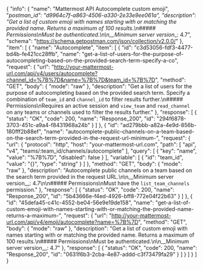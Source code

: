 {
  "info": {
    "name": "Mattermost API Autocomplete custom emoji",
    "_postman_id": "d9964c7f-a863-4506-a330-2e33e9ee061a",
    "description": "Get a list of custom emoji with names starting with or matching the provided name. Returns a maximum of 100 results.\n##### Permissions\nMust be authenticated.\n\n__Minimum server version__: 4.7",
    "schema": "https://schema.getpostman.com/json/collection/v2.0.0/"
  },
  "item": [
    {
      "name": "Autocomplete",
      "item": [
        {
          "id": "c3d53056-fdf3-4477-bd4b-fe421cc28ffb",
          "name": "get-a-list-of-users-for-the-purpose-of-autocompleting-based-on-the-provided-search-term-specify-a-co",
          "request": {
            "url": "http://your-mattermost-url.com/api/v4/users/autocomplete?channel_id=%7B%7D&name=%7B%7D&team_id=%7B%7D",
            "method": "GET",
            "body": {
              "mode": "raw"
            },
            "description": "Get a list of users for the purpose of autocompleting based on the provided search term. Specify a combination of `team_id` and `channel_id` to filter results further.\n##### Permissions\nRequires an active session and `view_team` and `read_channel` on any teams or channels used to filter the results further."
          },
          "response": [
            {
              "status": "OK",
              "code": 200,
              "name": "Response_200",
              "id": "294f6878-3703-451c-a9a4-f8431968a24b"
            }
          ]
        },
        {
          "id": "ad279bbb-a82a-4e9d-856b-180fff2b88ef",
          "name": "autocomplete-public-channels-on-a-team-based-on-the-search-term-provided-in-the-request-url-minimum-",
          "request": {
            "url": {
              "protocol": "http",
              "host": "your-mattermost-url.com",
              "path": [
                "api",
                "v4",
                "teams/:team_id/channels/autocomplete"
              ],
              "query": [
                {
                  "key": "name",
                  "value": "%7B%7D",
                  "disabled": false
                }
              ],
              "variable": [
                {
                  "id": "team_id",
                  "value": "{}",
                  "type": "string"
                }
              ]
            },
            "method": "GET",
            "body": {
              "mode": "raw"
            },
            "description": "Autocomplete public channels on a team based on the search term provided in the request URL.\n\n__Minimum server version__: 4.7\n\n##### Permissions\nMust have the `list_team_channels` permission."
          },
          "response": [
            {
              "status": "OK",
              "code": 200,
              "name": "Response_200",
              "id": "5b43666e-f4ed-4926-bff8-772e04f22b63"
            }
          ]
        },
        {
          "id": "45defa45-c41c-4552-be04-56e9e19de158",
          "name": "get-a-list-of-custom-emoji-with-names-starting-with-or-matching-the-provided-name-returns-a-maximum-",
          "request": {
            "url": "http://your-mattermost-url.com/api/v4/emoji/autocomplete?name=%7B%7D",
            "method": "GET",
            "body": {
              "mode": "raw"
            },
            "description": "Get a list of custom emoji with names starting with or matching the provided name. Returns a maximum of 100 results.\n##### Permissions\nMust be authenticated.\n\n__Minimum server version__: 4.7"
          },
          "response": [
            {
              "status": "OK",
              "code": 200,
              "name": "Response_200",
              "id": "0631f6b3-2cba-4e87-addd-c3f73479fa29"
            }
          ]
        }
      ]
    }
  ]
}